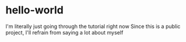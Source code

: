 # hello-world
I'm literally just going through the tutorial right now
Since this is a public project, I'll refrain from saying a lot about myself

